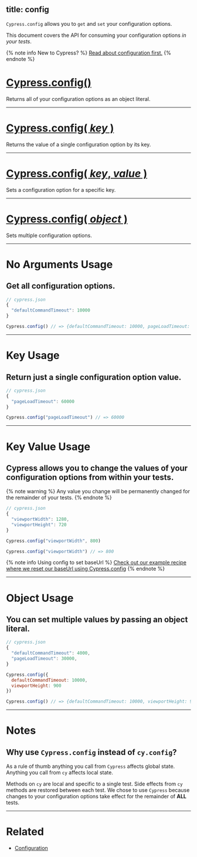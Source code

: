 title: config
---

`Cypress.config` allows you to `get` and `set` your configuration options.

This document covers the API for consuming your configuration options *in your tests*.

{% note info New to Cypress? %}
[Read about configuration first.](https://on.cypress.io/guides/configuration)
{% endnote %}

# [Cypress.config()](#section-no-arguments-usage)

Returns all of your configuration options as an object literal.

***

# [Cypress.config( *key* )](#section-key-usage)

Returns the value of a single configuration option by its key.

***

# [Cypress.config( *key*, *value* )](#section-key-value-usage)

Sets a configuration option for a specific key.

***

# [Cypress.config( *object* )](#section-object-usage)

Sets multiple configuration options.

***

# No Arguments Usage

## Get all configuration options.

```javascript
// cypress.json
{
  "defaultCommandTimeout": 10000
}
```

```javascript
Cypress.config() // => {defaultCommandTimeout: 10000, pageLoadTimeout: 30000, ...}
```

***

# Key Usage

## Return just a single configuration option value.

```javascript
// cypress.json
{
  "pageLoadTimeout": 60000
}
```

```javascript
Cypress.config("pageLoadTimeout") // => 60000
```

***

# Key Value Usage

## Cypress allows you to change the values of your configuration options from within your tests.

{% note warning  %}
Any value you change will be permanently changed for the remainder of your tests.
{% endnote %}

```javascript
// cypress.json
{
  "viewportWidth": 1280,
  "viewportHeight": 720
}
```

```javascript
Cypress.config("viewportWidth", 800)

Cypress.config("viewportWidth") // => 800
```

{% note info Using config to set baseUrl %}
[Check out our example recipe where we reset our baseUrl using Cypress.config](https://github.com/cypress-io/cypress-example-recipes/blob/master/cypress/integration/logging_in_single_sign_on_spec.js)
{% endnote %}

***

# Object Usage

## You can set multiple values by passing an object literal.

```javascript
// cypress.json
{
  "defaultCommandTimeout": 4000,
  "pageLoadTimeout": 30000,
}
```

```javascript
Cypress.config({
  defaultCommandTimeout: 10000,
  viewportHeight: 900
})

Cypress.config() // => {defaultCommandTimeout: 10000, viewportHeight: 900, ...}
```

***

# Notes

## Why use `Cypress.config` instead of `cy.config`?

As a rule of thumb anything you call from `Cypress` affects global state. Anything you call from `cy` affects local state.

Methods on `cy` are local and specific to a single test. Side effects from `cy` methods are restored between each test. We chose to use `Cypress` because changes to your configuration options take effect for the remainder of **ALL** tests.

***

# Related

- [Configuration](https://on.cypress.io/guides/configuration)
